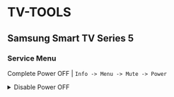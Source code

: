 # TV-TOOLS

## Samsung Smart TV Series 5

### Service Menu
Complete Power OFF | `Info -> Menu -> Mute -> Power`
<details>
<summary>Disable Power OFF</summary>
```md
Option -> Production Option -> Frame TV -> ON
```

</details>